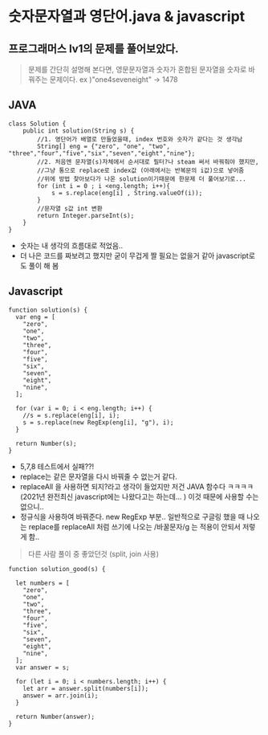 # 숫자문자열과 영단어.java & javascript

## 프로그래머스 lv1의 문제를 풀어보았다.

> 문제를 간단히 설명해 본다면,
> 영문문자열과 숫자가 혼합된 문자열을 숫자로 바꿔주는 문제이다.
> ex )"one4seveneight" → 1478

## JAVA

```
class Solution {
    public int solution(String s) {
        //1. 영단어가 배열로 만들었을때, index 번호와 숫자가 같다는 것 생각남
        String[] eng = {"zero", "one", "two", "three","four","five","six","seven","eight","nine"};
        //2. 처음엔 문자열(s)자체에서 순서대로 필터?나 steam 써서 바꿔줘야 했지만,
        //그냥 통으로 replace로 index값 (아래에서는 반복문의 i값)으로 넣어줌
        //위에 방법 찾아보다가 나온 solution이기때문에 한문제 더 풀어보기로...
        for (int i = 0 ; i <eng.length; i++){
            s = s.replace(eng[i] , String.valueOf(i));
        }
        //문자열 s값 int 변환
        return Integer.parseInt(s);
    }
}
```

- 숫자는 내 생각의 흐름대로 적었음..
- 더 나은 코드를 짜보려고 했지만 굳이 무겁게 짤 필요는 없을거 같아 javascript로도 풀이 해 봄

## Javascript

```
function solution(s) {
  var eng = [
    "zero",
    "one",
    "two",
    "three",
    "four",
    "five",
    "six",
    "seven",
    "eight",
    "nine",
  ];

  for (var i = 0; i < eng.length; i++) {
    //s = s.replace(eng[i], i);
    s = s.replace(new RegExp(eng[i], "g"), i);
  }

  return Number(s);
}
```

- 5,7,8 테스트에서 실패??!
- replace는 같은 문자열을 다시 바꿔줄 수 없는거 같다.
- replaceAll 을 사용하면 되지?라고 생각이 들었지만 저건 JAVA 함수다 ㅋㅋㅋㅋ
  (2021년 완전최신 javascript에는 나왔다고는 하는데... ) 이것 때문에 사용할 수는 없으니..
- 정규식을 사용하여 바꿔준다. new RegExp 부분..
  일반적으로 구글링 했을 때 나오는 replace를 replaceAll 처럼 쓰기에 나오는
  /바꿀문자/g 는 적용이 안되서 저렇게 함..

> 다른 사람 풀이 중 좋았던것 (split, join 사용)

```
function solution_good(s) {

  let numbers = [
    "zero",
    "one",
    "two",
    "three",
    "four",
    "five",
    "six",
    "seven",
    "eight",
    "nine",
  ];
  var answer = s;

  for (let i = 0; i < numbers.length; i++) {
    let arr = answer.split(numbers[i]);
    answer = arr.join(i);
  }

  return Number(answer);
}
```
